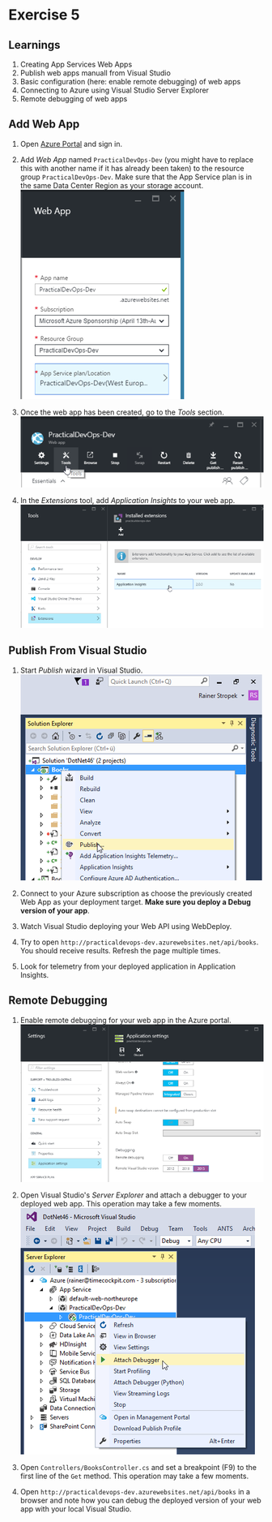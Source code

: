 # Exercise 5


## Learnings

1. Creating App Services Web Apps
1. Publish web apps manuall from Visual Studio
1. Basic configuration (here: enable remote debugging) of web apps
1. Connecting to Azure using Visual Studio Server Explorer
1. Remote debugging of web apps


## Add Web App

1. Open [Azure Portal](https://portal.azure.com) and sign in.

1. Add *Web App* named `PracticalDevOps-Dev` (you might have to replace this with another name if it has already been taken) to the resource group `PracticalDevOps-Dev`. Make sure that the App Service plan is in the same Data Center Region as your storage account.<br/>
   ![Add Web App](img/create-web-app.png)

1. Once the web app has been created, go to the *Tools* section.<br/>
   ![Web App Tools](img/web-app-tools.png)
   
1. In the *Extensions* tool, add *Application Insights* to your web app.<br/>
   ![Application Insights Tool](img/web-app-application-insights.png) 


## Publish From Visual Studio

1. Start *Publish* wizard in Visual Studio.<br/>
   ![Publish Wizard](img/visual-studio-publish.png)

1. Connect to your Azure subscription as choose the previously created Web App as your deployment target. **Make sure you deploy a Debug version of your app**.

1. Watch Visual Studio deploying your Web API using WebDeploy.

1. Try to open `http://practicaldevops-dev.azurewebsites.net/api/books`. You should receive results. Refresh the page multiple times.

1. Look for telemetry from your deployed application in Application Insights.


## Remote Debugging

1. Enable remote debugging for your web app in the Azure portal.<br/>
   ![Enable Remote Debugging](img/enable-remote-debugging.png)
   
1. Open Visual Studio's *Server Explorer* and attach a debugger to your deployed web app. This operation may take a few moments.<br/>
   ![Attach Debugger](img/attach-debugger-server-explorer.png)

1. Open `Controllers/BooksController.cs` and set a breakpoint (F9) to the first line of the `Get` method. This operation may take a few moments.

1. Open `http://practicaldevops-dev.azurewebsites.net/api/books` in a browser and note how you can debug the deployed version of your web app with your local Visual Studio.
